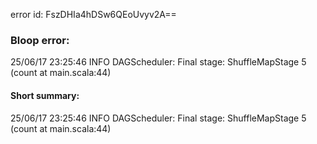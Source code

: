 error id: FszDHIa4hDSw6QEoUvyv2A==
### Bloop error:

25/06/17 23:25:46 INFO DAGScheduler: Final stage: ShuffleMapStage 5 (count at main.scala:44)
#### Short summary: 

25/06/17 23:25:46 INFO DAGScheduler: Final stage: ShuffleMapStage 5 (count at main.scala:44)